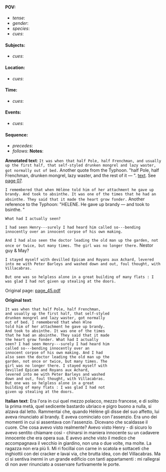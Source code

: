 #### POV: 
  - *tense*:
  - *gender*:
  - *species*:
  - *cues*:
#### Subjects:
  - *cues*:
#### Location:
  - *cues*:
#### Time:
  - *cues*:
#### Events:
  - *cues*:
#### Sequence:
  - *precedes*: 
  - *follows*:
**Notes**:


**Annotated text**:
`It was when that half Pole, half Frenchman, and usually up the first half, that self-styled drunken mongrel and lazy waster, got normally out of bed.` Another quote from the Typhoon. "half  Pole,  half  Frenchman, drunken  mongrel, lazy waster, and the rest of it — ". [text](https://archive.org/stream/typhoonlengyel00lengiala/typhoonlengyel00lengiala_djvu.txt). See [page 07](pages/page_07.md).

`I remembered that when Hélène told him of her attachment he gave up brandy. And took to absinthe. It was one of the times that he had an absinthe. They said that it made the heart grow fonder.` Another reference to the Typhoon: "HELENE.  He  gave  up  brandy — and  took  to bsinthe. "

`What had I actually seen?`

`I had seen Henry---surely I had heard him called so---bending innocently over an innocent corpse of his own making.`

`And I had also seen the doctor leading the old man up the garden, not once or twice, but many times. The girl was no longer there.` Nestor guy & May?

`I stayed myself with devilled Epicam and Royans aux Achard, levered into me with Peter Barleys and washed down and out, foul thought, with Villacabras.`

`But one was so helpless alone in a great building of many flats : I was glad I had not given up stealing at the doors.`


Original page:
[page_45.pdf](https://github.com/vigji/cainjb/blob/main/source_material/pages/page_45.pdf)

**Original text**:
```
It was when that half Pole, half Frenchman, 
and usually up the first half, that self-styled 
drunken mongrel and lazy waster, got normally 
out of bed. I remembered that when Hlne 
told him of her attachment he gave up brandy. 
And took to absinthe. It was one of the times 
that he had an absinthe. They said that it made 
the heart grow fonder. What had I actually 
seen? I had seen Henry---surely I had heard him 
called so---bending innocently over an 
innocent corpse of his own making. And I had 
also seen the doctor leading the old man up the 
garden, not once or twice, but many times. The 
girl was no longer there. I stayed myself with 
devilled Epicam and Royans aux Achard, 
levered into me with Peter Barleys and washed 
down and out, foul thought, with Villacabras. 
But one was so helpless alone in a great 
building of many flats : I was glad I had not 
given up stealing at the doors. 

```

**Italian text**:
Era l'ora in cui quel mezzo polacco, mezzo francese, e di solito la prima metà, quel sedicente bastardo ubriaco e pigro buono a nulla, si alzava dal letto. Rammentai che, quando Hélène gli disse del suo affetto, lui aveva rinunciato al brandy. E aveva cominciato con l'assenzio. Era uno dei momenti in cui si assentava con l'assenzio. Dicevano che scaldasse il cuore. Che cosa avevo visto realmente? Avevo visto Henry - di sicuro lo avevo
sentito chiamare così - chinarsi in maniera innocente su un cadavere innocente che era opera sua. E avevo anche visto il medico che accompagnava il vecchio in giardino, non una o due volte, ma molte. La ragazza non era più lì. Mi ri focillai con carne in scatola e sottaceti che inghiottii con dei cracker e lavai via, che brutta idea, con del Villacabras. Ma ci si sentiva inermi in un grande edificio con tanti appartamenti : mi rallegrai di non aver rinunciato a osservare furtivamente le porte.

